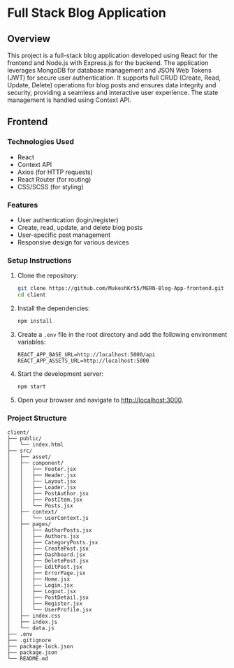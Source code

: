 # Full Stack Blog Application

## Overview
This project is a full-stack blog application developed using React for the frontend and Node.js with Express.js for the backend. The application leverages MongoDB for database management and JSON Web Tokens (JWT) for secure user authentication. It supports full CRUD (Create, Read, Update, Delete) operations for blog posts and ensures data integrity and security, providing a seamless and interactive user experience. The state management is handled using Context API.

## Frontend

### Technologies Used
- React
- Context API
- Axios (for HTTP requests)
- React Router (for routing)
- CSS/SCSS (for styling)

### Features
- User authentication (login/register)
- Create, read, update, and delete blog posts
- User-specific post management
- Responsive design for various devices

### Setup Instructions
1. Clone the repository:
    ```sh
    git clone https://github.com/MukeshKr55/MERN-Blog-App-frontend.git
    cd client
    ```

2. Install the dependencies:
    ```sh
    npm install
    ```

3. Create a `.env` file in the root directory and add the following environment variables:
    ```env
    REACT_APP_BASE_URL=http://localhost:5000/api
    REACT_APP_ASSETS_URL=http://localhost:5000
    ```

4. Start the development server:
    ```sh
    npm start
    ```

5. Open your browser and navigate to [http://localhost:3000](http://localhost:3000).

### Project Structure
```plaintext
client/
├── public/
│   └── index.html
├── src/
│   ├── asset/
│   ├── component/
│   │   ├── Footer.jsx
│   │   ├── Header.jsx
│   │   ├── Layout.jsx
│   │   ├── Loader.jsx
│   │   ├── PostAuthor.jsx
│   │   ├── PostItem.jsx
│   │   └── Posts.jsx
│   ├── context/
│   │   └── userContext.js
│   ├── pages/
│   │   ├── AuthorPosts.jsx
│   │   ├── Authors.jsx
│   │   ├── CategoryPosts.jsx
│   │   ├── CreatePost.jsx
│   │   ├── Dashboard.jsx
│   │   ├── DeletePost.jsx
│   │   ├── EditPost.jsx
│   │   ├── ErrorPage.jsx
│   │   ├── Home.jsx
│   │   ├── Login.jsx
│   │   ├── Logout.jsx
│   │   ├── PostDetail.jsx
│   │   ├── Register.jsx
│   │   └── UserProfile.jsx
│   ├── index.css
│   ├── index.js
│   └── data.js
├── .env
├── .gitignore
├── package-lock.json
├── package.json
└── README.md
